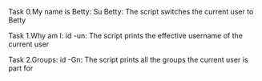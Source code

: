 Task 0.My name is Betty: Su Betty: The script switches the current user to Betty

Task 1.Why am I: id -un: The script prints the effective username of the current user

Task 2.Groups: id -Gn: The script prints all the groups the current user is part for